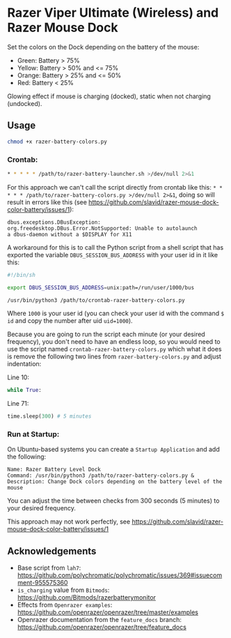 # Razer Viper Ultimate (Wireless) and Razer Mouse Dock

Set the colors on the Dock depending on the battery of the mouse:

- Green: Battery > 75%
- Yellow: Battery > 50% and <= 75%
- Orange: Battery > 25% and <= 50%
- Red: Battery < 25%

Glowing effect if mouse is charging (docked), static when not charging (undocked).

## Usage

```bash
chmod +x razer-battery-colors.py
```

### Crontab:

```bash
* * * * * /path/to/razer-battery-launcher.sh >/dev/null 2>&1
```

For this approach we can't call the script directly from crontab like this: `* * * * * /path/to/razer-battery-colors.py >/dev/null 2>&1`, doing so will result in errors like this (see https://github.com/slavid/razer-mouse-dock-color-battery/issues/1):

```
dbus.exceptions.DBusException: org.freedesktop.DBus.Error.NotSupported: Unable to autolaunch 
a dbus-daemon without a $DISPLAY for X11
```

A workaround for this is to call the Python script from a shell script that has exported the variable `DBUS_SESSION_BUS_ADDRESS` with your user id in it like this:

```bash
#!/bin/sh

export DBUS_SESSION_BUS_ADDRESS=unix:path=/run/user/1000/bus

/usr/bin/python3 /path/to/crontab-razer-battery-colors.py
```

Where `1000` is your user id (you can check your user id with the command `$ id` and copy the number after uid `uid=1000`).

Because you are going to run the script each minute (or your desired frequency), you don't need to have an endless loop, so you would need to use the script named `crontab-razer-battery-colors.py` which what it does is remove the following two lines from `razer-battery-colors.py` and adjust indentation:

Line 10:
```python
while True:
```

Line 71:
```python
time.sleep(300) # 5 minutes
```

### Run at Startup:

On Ubuntu-based systems you can create a `Startup Application` and add the following:

```
Name: Razer Battery Level Dock
Command: /usr/bin/python3 /path/to/razer-battery-colors.py &
Description: Change Dock colors depending on the battery level of the mouse
```

You can adjust the time between checks from 300 seconds (5 minutes) to your desired frequency.

This approach may not work perfectly, see https://github.com/slavid/razer-mouse-dock-color-battery/issues/1

## Acknowledgements

- Base script from `lah7`: https://github.com/polychromatic/polychromatic/issues/369#issuecomment-955575360
- `is_charging` value from `Bitmods`: https://github.com/Bitmods/razerbatterymonitor
- Effects from `Openrazer examples`: https://github.com/openrazer/openrazer/tree/master/examples
- Openrazer documentation from the `feature_docs` branch: https://github.com/openrazer/openrazer/tree/feature_docs